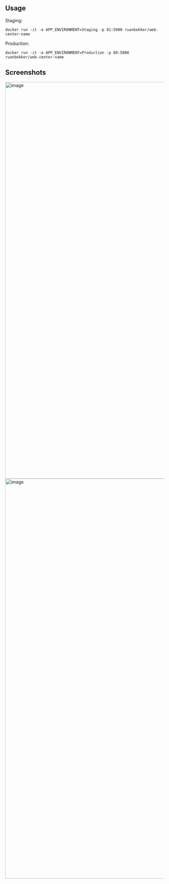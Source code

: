 ## Usage

Staging:

```
docker run -it -e APP_ENVIRONMENT=Staging -p 81:5000 ruanbekker/web-center-name
```

Production:

```
docker run -it -e APP_ENVIRONMENT=Production -p 80:5000 ruanbekker/web-center-name
```

## Screenshots

<img width="1259" alt="image" src="https://user-images.githubusercontent.com/567298/57185377-73fe3700-6eca-11e9-91d3-953e754cbde9.png">

<img width="1270" alt="image" src="https://user-images.githubusercontent.com/567298/57185383-8d06e800-6eca-11e9-8cff-c3a665f9f377.png">
